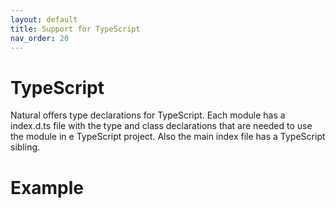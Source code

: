 ```yaml
---
layout: default
title: Support for TypeScript
nav_order: 20
---
```


# TypeScript

Natural offers type declarations for TypeScript. Each module has a index.d.ts file with the type and class declarations that are needed to use the module in e TypeScript project. Also the main index file has a TypeScript sibling.

# Example
